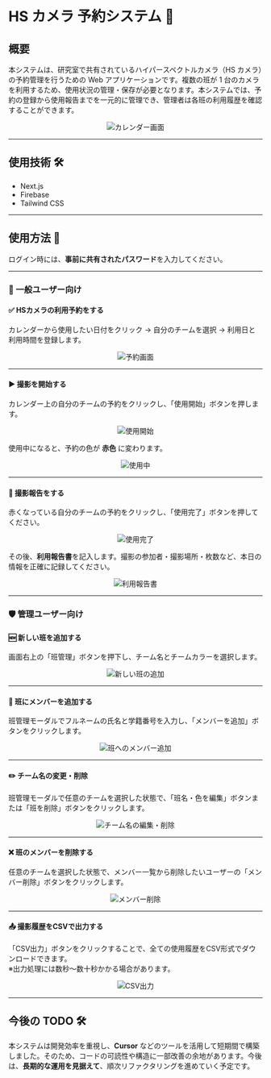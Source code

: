 # HS カメラ 予約システム 📅

## 概要

本システムは、研究室で共有されているハイパースペクトルカメラ（HS カメラ）の予約管理を行うための Web アプリケーションです。複数の班が 1 台のカメラを利用するため、使用状況の管理・保存が必要となります。本システムでは、予約の登録から使用報告までを一元的に管理でき、管理者は各班の利用履歴を確認することができます。

<div style="text-align: center;">
  <img src="https://github.com/user-attachments/assets/3c58ecef-b23d-4ce9-979c-288b348181d1" alt="カレンダー画面" style="max-width: 50%; height: auto;" />
</div>


---

## 使用技術 🛠️

- Next.js  
- Firebase  
- Tailwind CSS  

---

## 使用方法 🔐

ログイン時には、**事前に共有されたパスワード**を入力してください。

---

### 👤 一般ユーザー向け

#### ✅ HSカメラの利用予約をする  
カレンダーから使用したい日付をクリック → 自分のチームを選択 → 利用日と利用時間を登録します。

<div style="text-align: center;">
  <img src="https://github.com/user-attachments/assets/fc172c9a-dac3-495c-bb79-9fa525783e7c" alt="予約画面" style="max-width: 80%; height: auto;" />
</div>

---

#### ▶️ 撮影を開始する  
カレンダー上の自分のチームの予約をクリックし、「使用開始」ボタンを押します。

<div style="text-align: center;">
  <img src="https://github.com/user-attachments/assets/9c92439f-967b-4678-9029-1500492474db" alt="使用開始" style="max-width: 80%; height: auto;" />
</div>

使用中になると、予約の色が **赤色** に変わります。

<div style="text-align: center;">
  <img src="https://github.com/user-attachments/assets/7b125165-350e-41ab-8d33-d63ab11a7013" alt="使用中" style="max-width: 80%; height: auto;" />
</div>

---

#### 📝 撮影報告をする  
赤くなっている自分のチームの予約をクリックし、「使用完了」ボタンを押してください。

<div style="text-align: center;">
  <img src="https://github.com/user-attachments/assets/8a6b23e4-8b5e-4678-93b2-2f9dfac7a148" alt="使用完了" style="max-width: 80%; height: auto;" />
</div>

その後、**利用報告書**を記入します。撮影の参加者・撮影場所・枚数など、本日の情報を正確に記録してください。

<div style="text-align: center;">
  <img src="https://github.com/user-attachments/assets/31863515-fbae-4d4a-a34f-29557ae2ce21" alt="利用報告書" style="max-width: 80%; height: auto;" />
</div>

---

### 🛡️ 管理ユーザー向け

#### 🆕 新しい班を追加する  
画面右上の「班管理」ボタンを押下し、チーム名とチームカラーを選択します。

<div style="text-align: center;">
  <img src="https://github.com/user-attachments/assets/7fa3baf4-1baa-477b-87f7-c341602915f5" alt="新しい班の追加" style="max-width: 80%; height: auto;" />
</div>

---

#### 👥 班にメンバーを追加する  
班管理モーダルでフルネームの氏名と学籍番号を入力し、「メンバーを追加」ボタンをクリックします。

<div style="text-align: center;">
  <img src="https://github.com/user-attachments/assets/51321794-8cba-4a80-9dc2-d21ea18d8fce" alt="班へのメンバー追加" style="max-width: 80%; height: auto;" />
</div>

---

#### ✏️ チーム名の変更・削除  
班管理モーダルで任意のチームを選択した状態で、「班名・色を編集」ボタンまたは「班を削除」ボタンをクリックします。

<div style="text-align: center;">
  <img src="https://github.com/user-attachments/assets/ea1fa160-e5e3-4304-834f-e4eddb83efb9" alt="チーム名の編集・削除" style="max-width: 80%; height: auto;" />
</div>

---

#### ❌ 班のメンバーを削除する  
任意のチームを選択した状態で、メンバー一覧から削除したいユーザーの「メンバー削除」ボタンをクリックします。

<div style="text-align: center;">
  <img src="https://github.com/user-attachments/assets/437293bf-91f7-476f-a843-1bdfc62c0a45" alt="メンバー削除" style="max-width: 80%; height: auto;" />
</div>

---

#### 📤 撮影履歴をCSVで出力する  
「CSV出力」ボタンをクリックすることで、全ての使用履歴をCSV形式でダウンロードできます。  
※出力処理には数秒〜数十秒かかる場合があります。

<div style="text-align: center;">
  <img src="https://github.com/user-attachments/assets/f3cb5f50-81bf-4b53-9f0d-6f01b46ccd7d" alt="CSV出力" style="max-width: 80%; height: auto;" />
</div>

---

## 今後の TODO 🛠️

本システムは開発効率を重視し、**Cursor** などのツールを活用して短期間で構築しました。そのため、コードの可読性や構造に一部改善の余地があります。今後は、**長期的な運用を見据えて**、順次リファクタリングを進めていく予定です。
